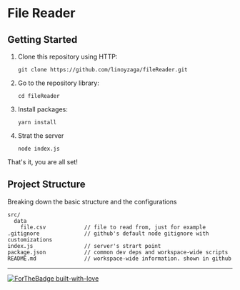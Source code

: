 # File Reader

## Getting Started

1. Clone this repository using HTTP:

   `git clone https://github.com/linoyzaga/fileReader.git`

2. Go to the repository library:

   `cd fileReader`

3. Install packages:

   `yarn install`

4. Strat the server

   `node index.js`

That's it, you are all set!

## Project Structure

Breaking down the basic structure and the configurations

```
src/
  data
    file.csv            // file to read from, just for example
.gitignore              // github's default node gitignore with customizations
index.js                // server's strart point
package.json            // common dev deps and workspace-wide scripts
README.md               // workspace-wide information. shown in github
```

---

[![ForTheBadge built-with-love](http://ForTheBadge.com/images/badges/built-with-love.svg)](https://github.com/linoyzaga/fileReader.git)
